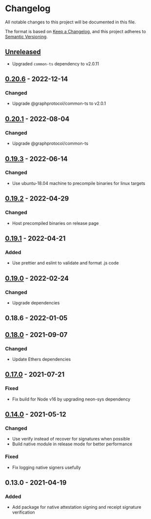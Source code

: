 # Changelog
All notable changes to this project will be documented in this file.

The format is based on [Keep a Changelog](https://keepachangelog.com/en/1.0.0/),
and this project adheres to [Semantic Versioning](https://semver.org/spec/v2.0.0.html).

## [Unreleased]
- Upgraded `common-ts` dependency to v2.0.11

## [0.20.6] - 2022-12-14
### Changed
- Upgrade @graphprotocol/common-ts to v2.0.1

## [0.20.1] - 2022-08-04
### Changed
- Upgrade @graphprotocol/common-ts

## [0.19.3] - 2022-06-14
### Changed
- Use ubuntu-18.04 machine to precompile binaries for linux targets

## [0.19.2] - 2022-04-29
### Changed
- Host precompiled binaries on release page

## [0.19.1] - 2022-04-21
### Added
- Use prettier and eslint to validate and format .js code

## [0.19.0] - 2022-02-24
### Changed
- Upgrade dependencies

## 0.18.6 - 2022-01-05

## [0.18.0] - 2021-09-07
### Changed
- Update Ethers dependencies

## [0.17.0] - 2021-07-21
### Fixed
- Fix build for Node v16 by upgrading neon-sys dependency

## [0.14.0] - 2021-05-12
### Changed
- Use verify instead of recover for signatures when possible
- Build native module in release mode for better performance

### Fixed
- Fix logging native signers usefully

## 0.13.0 - 2021-04-19
### Added
- Add package for native attestation signing and receipt signature verification

[Unreleased]: https://github.com/graphprotocol/indexer/compare/v0.20.6...HEAD
[0.20.6]: https://github.com/graphprotocol/indexer/compare/v0.20.1...v0.20.6
[0.20.1]: https://github.com/graphprotocol/indexer/compare/v0.19.3...v0.20.1
[0.19.3]: https://github.com/graphprotocol/indexer/compare/v0.19.2...v0.19.3
[0.19.2]: https://github.com/graphprotocol/indexer/compare/v0.19.1...v0.19.2
[0.19.1]: https://github.com/graphprotocol/indexer/compare/v0.19.0...v0.19.1
[0.19.0]: https://github.com/graphprotocol/indexer/compare/v0.18.6...v0.19.0
[0.18.0]: https://github.com/graphprotocol/indexer/compare/v0.17.0...v0.18.0
[0.17.0]: https://github.com/graphprotocol/indexer/compare/v0.14.0...v0.17.0
[0.14.0]: https://github.com/graphprotocol/indexer/compare/v0.13.0...v0.14.0
